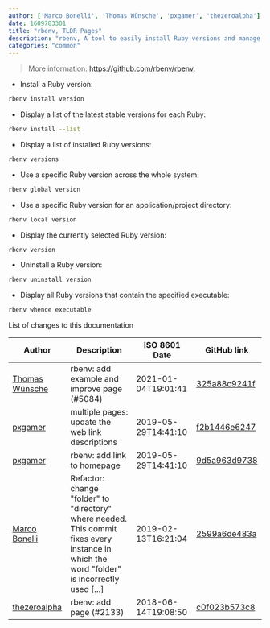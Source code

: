 ```yaml
---
author: ['Marco Bonelli', 'Thomas Wünsche', 'pxgamer', 'thezeroalpha']
date: 1609783301
title: "rbenv, TLDR Pages"
description: "rbenv, A tool to easily install Ruby versions and manage application environments."
categories: "common"
---
```

> More information: <https://github.com/rbenv/rbenv>.

- Install a Ruby version:

```bash
rbenv install version
```

- Display a list of the latest stable versions for each Ruby:

```bash
rbenv install --list
```

- Display a list of installed Ruby versions:

```bash
rbenv versions
```

- Use a specific Ruby version across the whole system:

```bash
rbenv global version
```

- Use a specific Ruby version for an application/project directory:

```bash
rbenv local version
```

- Display the currently selected Ruby version:

```bash
rbenv version
```

- Uninstall a Ruby version:

```bash
rbenv uninstall version
```

- Display all Ruby versions that contain the specified executable:

```bash
rbenv whence executable
```
List of changes to this documentation


Author | Description | ISO 8601 Date | GitHub link
------|-----|-----|-----
[Thomas Wünsche](mailto:42999314+thomaswuensche@users.noreply.github.com) | rbenv: add example and improve page (#5084) | 2021-01-04T19:01:41 | [325a88c9241f](https://github.com/tldr-pages/tldr/commit/325a88c9241f770756248ddf11a9fc73062cc23d)
[pxgamer](mailto:owzie123@gmail.com) | multiple pages: update the web link descriptions | 2019-05-29T14:41:10 | [f2b1446e6247](https://github.com/tldr-pages/tldr/commit/f2b1446e6247d3e794ee6577dee0c867dfc9af26)
[pxgamer](mailto:owzie123@gmail.com) | rbenv: add link to homepage | 2019-05-29T14:41:10 | [9d5a963d9738](https://github.com/tldr-pages/tldr/commit/9d5a963d9738e42373c2f120ba1fc54a233d2c04)
[Marco Bonelli](mailto:mb5.marcob@gmail.com) | Refactor: change "folder" to "directory" where needed. This commit fixes every instance in which the word "folder" is incorrectly used [...] | 2019-02-13T16:21:04 | [2599a6de483a](https://github.com/tldr-pages/tldr/commit/2599a6de483a70601ab17b29e0f18a5a8bdcaa12)
[thezeroalpha](mailto:8124851+thezeroalpha@users.noreply.github.com) | rbenv: add page (#2133) | 2018-06-14T19:08:50 | [c0f023b573c8](https://github.com/tldr-pages/tldr/commit/c0f023b573c88c46a389058394699490cb2fdf9f)

